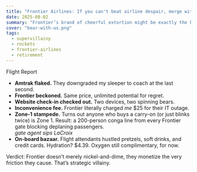 ```yaml
---
title: "Frontier Airlines: If you can't beat airline despair, merge with it"
date: 2025-08-02
summary: "Frontier’s brand of cheerful extortion might be exactly the kind of evil my super-villain empire needs."
cover: "bear-with-us.png"
tags:
  - supervillainy
  - rockets
  - frontier-airlines
  - retirement
---
```


Flight Report

- **Amtrak flaked.** They downgraded my sleeper to coach at the last second.  
- **Frontier beckoned.** Same price, unlimited potential for regret.
- **Website check-in checked out.** Two devices, two spinning bears.  
- **Inconvenience fee.** Frontier literally charged _me_ $25 for their IT outage.
- **Zone-1 stampede.** Turns out anyone who buys a carry-on (or just blinks twice) is Zone 1. Result: a 200-person conga line from every Frontier gate blocking deplaning passengers.<br> _gate agent sips LaCroix_
- **On-board bazaar.** Flight attendants hustled pretzels, soft drinks, and credit cards. Hydration? \$4.39. Oxygen still complimentary, for now.

Verdict: Frontier doesn’t merely nickel-and-dime, they monetize the very friction they cause. That’s strategic villainy.

